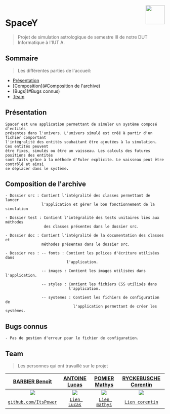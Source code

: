 <img src="https://git-iut.univ-lille1.fr/uploads/-/system/project/avatar/3247/spacey.png" align="right" height="60" width="60"/>

# SpaceY

> Projet de simulation astrologique de semestre III de notre DUT Informatique à l'IUT A.

## Sommaire

> Les différentes parties de l'accueil:

- [Présentation](#Présentation)
- [Composition](#Composition de l'archive)
- [Bugs](#Bugs connus)
- [Team](#Team)


## Présentation

    SpaceY est une application permettant de simuler un système composé d'entités 
    présentes dans l'univers. L'univers simulé est créé à partir d'un fichier comportant 
    l'intégralité des entités souhaitant être ajoutées à la simulation. Ces entités peuvent 
    être fixes, simulés ou être un vaisseau. Les calculs des futures positions des entités 
    sont faits grâce à la méthode d'Euler explicite. Le vaisseau peut être contrôlé et ainsi 
    se déplacer dans le système.

## Composition de l'archive
    - Dossier src : Contient l'intégralité des classes permettant de lancer 
                    l'application et gérer le bon fonctionnement de la simulation
                    
    - Dossier test : Contient l'intégralité des tests unitaires liés aux méthodes
                     des classes présentes dans le dossier src.
                     
    - Dossier doc : Contient l'intégralité de la documentation des classes et 
                    méthodes présentes dans le dossier src.
                    
    - Dossier res : -- fonts : Contient les polices d'écriture utilisées dans
                               l'application.
                               
                    -- images : Contient les images utilisées dans l'application.
                    
                    -- styles : Contient les fichiers CSS utilisés dans 
                                l'application.
                                
                    -- systemes : Contient les fichiers de configuration de 
                                  l'application permettant de créer les systèmes.
                                  
## Bugs connus
    - Pas de gestion d'erreur pour le fichier de configuration.

## Team
> Les personnes qui ont travaillé sur le projet

| <a href="http://ItsPower.fr" target="_blank">**BARBIER Benoît**</a> | <a href="https://www.google.fr/" target="_blank">**ANTOINE Lucas**</a> | <a href="https://www.google.fr/" target="_blank">**POMIER Mathys**</a> | <a href="https://www.google.fr/" target="_blank">**RYCKEBUSCHE Corentin**</a> |
| :---: |:---:| :---:| :---:|
|<img src="https://avatars2.githubusercontent.com/u/34723487?s=200" align="center"/>|<img src="https://git-iut.univ-lille1.fr/uploads/-/system/project/avatar/3247/spacey.png?width=160" align="center"/>|<img src="https://git-iut.univ-lille1.fr/uploads/-/system/project/avatar/3247/spacey.png?width=160" align="center"/>|<img src="https://git-iut.univ-lille1.fr/uploads/-/system/project/avatar/3247/spacey.png?width=160" align="center"/>|
| <a href="http://github.com/ItsPower" target="_blank">`github.com/ItsPower`</a> | <a href="https://www.google.fr/" target="_blank">`Lien Lucas`</a> | <a href="https://www.google.fr/" target="_blank">`Lien mathys`</a> | <a href="https://www.google.fr/" target="_blank">`Lien corentin`</a> 